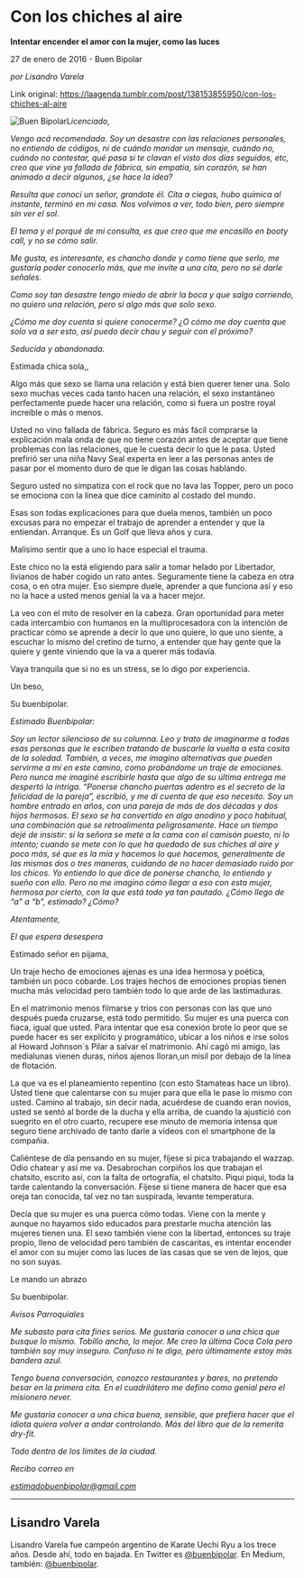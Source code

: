 # Con los chiches al aire

**Intentar encender el amor con la mujer, como las luces**

27 de enero de 2016 - Buen Bipolar

_por Lisandro Varela_

Link original: https://laagenda.tumblr.com/post/138153855950/con-los-chiches-al-aire

![Buen Bipolar](https://64.media.tumblr.com/f5183e7bf8bb3861c4cce5bc074333a6/tumblr_inline_pk0kguF09i1t6q87u_500.jpg)L*icenciado,*

*Vengo acá recomendada. Soy un desastre con las relaciones personales, no entiendo de códigos, ni de cuándo mandar un mensaje, cuándo no, cuándo no contestar, qué pasa si te clavan el visto dos días seguidos, etc, creo que vine ya fallada de fábrica, sin empatia, sin corazón, se han animado a decir algunos,  ¿se hace la idea?*

*Resulta que conocí un señor, grandote él. Cita a ciegas, hubo química al instante, terminó en mi casa. Nos volvimos a ver, todo bien, pero siempre sin ver el sol.*

*El tema y el porqué de mi consulta, es que creo que me encasillo en booty call, y no se cómo salir.* 

*Me gusta, es interesante, es chancho donde y como tiene que serlo, me gustaría poder conocerlo más, que me invite a una cita, pero no sé darle señales.*

*Como soy tan desastre tengo miedo de abrir la boca y que salga corriendo, no quiero una relación, pero si algo más que solo sexo.*

*¿Cómo me doy cuenta si quiere conocerme? ¿O cómo me doy cuenta que solo va a ser esto, así puedo decir chau y seguir con el próximo?*

*Seducida y abandonada.*

  


Estimada chica sola,,

Algo más que sexo se llama una relación y está bien querer tener una. Solo sexo muchas veces cada tanto hacen una relación, el sexo instantáneo perfectamente puede hacer una relación, como si fuera un postre royal increíble o más o menos.

Usted no vino fallada de fábrica. Seguro es más fácil comprarse la explicación mala onda de que no tiene corazón antes de aceptar que tiene problemas con las relaciones, que le cuesta decir lo que le pasa. Usted  prefirió ser una niña Navy Seal experta en leer a las personas antes de pasar por el momento duro de que le digan las cosas hablando. 

Seguro usted no simpatiza con el rock que no lava las Topper, pero un poco se emociona con la línea que dice caminito al costado del mundo.

Esas son todas explicaciones para que duela menos, también un poco excusas para no empezar el trabajo de aprender a entender y que la entiendan. Arranque. Es un Golf que lleva años y cura.

Malísimo sentir que a uno lo hace especial el trauma.

Este chico no la está eligiendo para salir a tomar helado por Libertador, livianos de haber cogido un rato antes. Seguramente tiene la cabeza en otra cosa, o en otra mujer. Eso siempre duele, aprender a que funciona así y eso no la hace a usted menos genial la va a hacer mejor.

La veo con el mito de resolver en la cabeza. Gran oportunidad para meter cada intercambio con humanos en la multiprocesadora con la intención de practicar cómo se aprende a decir lo que uno quiere, lo que uno siente, a escuchar lo mismo del cretino de turno, a entender que hay gente que la quiere y gente viniendo que la va a querer más todavía.

Vaya tranquila que si no es un stress, se lo digo por experiencia.

Un beso,

Su buenbipolar.

  


*Estimado Buenbipolar:*

*Soy un lector silencioso de su columna. Leo y trato de imaginarme a todas esas personas que le escriben tratando de buscarle la vuelta a esta cosita de la soledad. También, a veces, me imagino alternativas que pueden servirme a mí en este camino, como probándome un traje de emociones. Pero nunca me imaginé escribirle hasta que algo de su última entrega me despertó la intriga. “Ponerse chancho puertas adentro es el secreto de la felicidad de la pareja”, escribió, y me di cuenta de que eso necesito. Soy un hombre entrado en años, con una pareja de más de dos décadas y dos hijos hermosos. El sexo se ha convertido en algo anodino y poco habitual, una combinación que se retroalimenta peligrosamente. Hace un tiempo dejé de insistir: si la señora se mete a la cama con el camisón puesto, ni lo intento; cuando se mete con lo que ha quedado de sus chiches al aire y poco más, sé que es la mía y hacemos lo que hacemos, generalmente de las mismas dos o tres maneras, cuidando de no hacer demasiado ruido por los chicos. Yo entiendo lo que dice de ponerse chancho, lo entiendo y sueño con ello. Pero no me imagino cómo llegar a eso con esta mujer, hermosa por cierto, con la que está todo ya tan pautado. ¿Cómo llego de “a” a “b”, estimado? ¿Cómo?*

*Atentamente,*

*El que espera desespera*

  


Estimado señor en pijama,

Un traje hecho de emociones ajenas es una idea hermosa y poética, también un poco cobarde. Los trajes hechos de emociones propias tienen mucha más velocidad pero también todo lo que arde de las lastimaduras.

En el matrimonio menos filmarse y trios con personas con las que uno después pueda cruzarse, está todo permitido. Su mujer es una puerca con fiaca, igual que usted. Para intentar que esa conexión brote lo peor que se puede hacer es ser explícito y programático, ubicar  a los niños e irse solos al Howard Johnson´s Pilar a salvar el matrimonio. Ahí cagó mi amigo, las medialunas vienen duras, niños ajenos lloran,un misil por debajo de la línea de flotación. 

La que va es el planeamiento repentino (con esto Stamateas hace un libro). Usted tiene que calentarse con su mujer para que ella le pase lo mismo con usted. Camino al trabajo, sin decir nada, acuérdese de cuando eran novios, usted se sentó al borde de la ducha y ella arriba, de cuando la ajustició con suegrito en el otro cuarto, recupere ese minuto de memoria intensa que seguro tiene archivado de tanto darle a videos con el smartphone de la compañia.

Caliéntese de día pensando en su mujer, fíjese si pica trabajando el wazzap. Odio chatear y así me va. Desabrochan corpiños los que trabajan el chatsito, escrito así, con la falta de ortografía, el chatsito. Piqui piqui, toda la tarde calentando la conversación. Fíjese si tiene manera de hacer que esa oreja tan conocida, tal vez no tan suspirada, levante temperatura.

Decía que su mujer es una puerca cómo todas. Viene con la mente y aunque no hayamos sido educados para prestarle mucha atención las mujeres tienen una. El sexo también viene con la libertad, entonces su traje propio, lleno de velocidad pero también de cascaritas, es intentar encender el amor con su mujer como las luces de las casas que se ven de lejos, que no son suyas.

Le mando un abrazo

Su buenbipolar.

  


*Avisos Parroquiales*

*Me subasto  para cita fines serios. Me gustaría conocer a una chica que busque lo mismo. Tobillo ancho, lo mejor. Me creo la última Coca Cola pero también soy muy inseguro. Confuso ni te digo, pero últimamente estoy más bandera azul.*

*Tengo buena conversación, conozco restaurantes y bares, no pretendo besar en la primera cita. En el cuadrilátero me defino como genial pero el misionero never.*

*Me gustaría conocer a una chica buena, sensible, que prefiera hacer que el idiota quiera volver a andar controlando. Más del libro que de la remerita dry-fit.*

*Todo dentro de los límites de la ciudad.*

*Recibo correo en* 

*estimadobuenbipolar@gmail.com*



---

 Lisandro Varela
----------------

 Lisandro Varela fue campeón argentino de Karate Uechi Ryu a los trece años. Desde ahí, todo en bajada. En Twitter es [@buenbipolar](http://www.twitter.com/buenbipolar). En Medium, también: [@buenbipolar](https://medium.com/@buenbipolar). 

